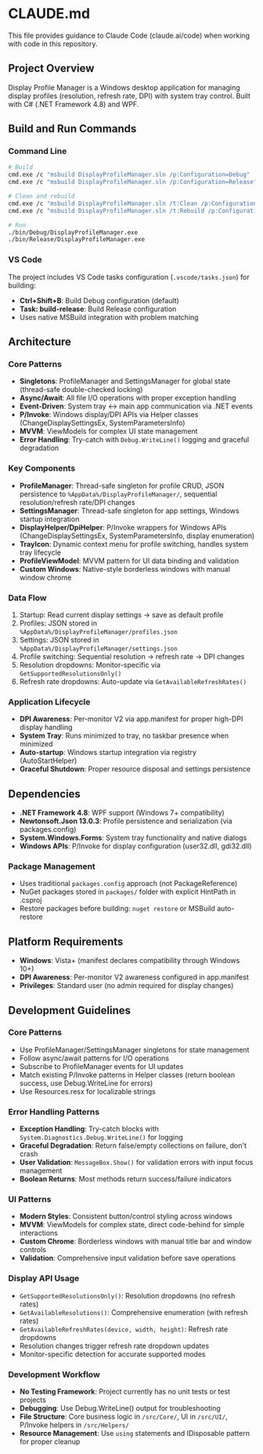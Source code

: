 # CLAUDE.md

This file provides guidance to Claude Code (claude.ai/code) when working with code in this repository.

## Project Overview

Display Profile Manager is a Windows desktop application for managing display profiles (resolution, refresh rate, DPI) with system tray control. Built with C# (.NET Framework 4.8) and WPF.

## Build and Run Commands

### Command Line
```bash
# Build
cmd.exe /c "msbuild DisplayProfileManager.sln /p:Configuration=Debug"
cmd.exe /c "msbuild DisplayProfileManager.sln /p:Configuration=Release"

# Clean and rebuild
cmd.exe /c "msbuild DisplayProfileManager.sln /t:Clean /p:Configuration=Debug"
cmd.exe /c "msbuild DisplayProfileManager.sln /t:Rebuild /p:Configuration=Debug"

# Run
./bin/Debug/DisplayProfileManager.exe
./bin/Release/DisplayProfileManager.exe
```

### VS Code
The project includes VS Code tasks configuration (`.vscode/tasks.json`) for building:
- **Ctrl+Shift+B**: Build Debug configuration (default)
- **Task: build-release**: Build Release configuration
- Uses native MSBuild integration with problem matching

## Architecture

### Core Patterns
- **Singletons**: ProfileManager and SettingsManager for global state (thread-safe double-checked locking)
- **Async/Await**: All file I/O operations with proper exception handling
- **Event-Driven**: System tray ↔ main app communication via .NET events
- **P/Invoke**: Windows display/DPI APIs via Helper classes (ChangeDisplaySettingsEx, SystemParametersInfo)
- **MVVM**: ViewModels for complex UI state management
- **Error Handling**: Try-catch with `Debug.WriteLine()` logging and graceful degradation

### Key Components
- **ProfileManager**: Thread-safe singleton for profile CRUD, JSON persistence to `%AppData%/DisplayProfileManager/`, sequential resolution/refresh rate/DPI changes
- **SettingsManager**: Thread-safe singleton for app settings, Windows startup integration
- **DisplayHelper/DpiHelper**: P/Invoke wrappers for Windows APIs (ChangeDisplaySettingsEx, SystemParametersInfo, display enumeration)
- **TrayIcon**: Dynamic context menu for profile switching, handles system tray lifecycle
- **ProfileViewModel**: MVVM pattern for UI data binding and validation
- **Custom Windows**: Native-style borderless windows with manual window chrome

### Data Flow
1. Startup: Read current display settings → save as default profile
2. Profiles: JSON stored in `%AppData%/DisplayProfileManager/profiles.json`
3. Settings: JSON stored in `%AppData%/DisplayProfileManager/settings.json`
4. Profile switching: Sequential resolution → refresh rate → DPI changes
5. Resolution dropdowns: Monitor-specific via `GetSupportedResolutionsOnly()`
6. Refresh rate dropdowns: Auto-update via `GetAvailableRefreshRates()`

### Application Lifecycle
- **DPI Awareness**: Per-monitor V2 via app.manifest for proper high-DPI display handling
- **System Tray**: Runs minimized to tray, no taskbar presence when minimized
- **Auto-startup**: Windows startup integration via registry (AutoStartHelper)
- **Graceful Shutdown**: Proper resource disposal and settings persistence

## Dependencies
- **.NET Framework 4.8**: WPF support (Windows 7+ compatibility)
- **Newtonsoft.Json 13.0.3**: Profile persistence and serialization (via packages.config)
- **System.Windows.Forms**: System tray functionality and native dialogs
- **Windows APIs**: P/Invoke for display configuration (user32.dll, gdi32.dll)

### Package Management
- Uses traditional `packages.config` approach (not PackageReference)
- NuGet packages stored in `packages/` folder with explicit HintPath in .csproj
- Restore packages before building: `nuget restore` or MSBuild auto-restore

## Platform Requirements
- **Windows**: Vista+ (manifest declares compatibility through Windows 10+)
- **DPI Awareness**: Per-monitor V2 awareness configured in app.manifest
- **Privileges**: Standard user (no admin required for display changes)

## Development Guidelines

### Core Patterns
- Use ProfileManager/SettingsManager singletons for state management
- Follow async/await patterns for I/O operations
- Subscribe to ProfileManager events for UI updates
- Match existing P/Invoke patterns in Helper classes (return boolean success, use Debug.WriteLine for errors)
- Use Resources.resx for localizable strings

### Error Handling Patterns
- **Exception Handling**: Try-catch blocks with `System.Diagnostics.Debug.WriteLine()` for logging
- **Graceful Degradation**: Return false/empty collections on failure, don't crash
- **User Validation**: `MessageBox.Show()` for validation errors with input focus management
- **Boolean Returns**: Most methods return success/failure indicators

### UI Patterns
- **Modern Styles**: Consistent button/control styling across windows
- **MVVM**: ViewModels for complex state, direct code-behind for simple interactions
- **Custom Chrome**: Borderless windows with manual title bar and window controls
- **Validation**: Comprehensive input validation before save operations

### Display API Usage
- `GetSupportedResolutionsOnly()`: Resolution dropdowns (no refresh rates)
- `GetAvailableResolutions()`: Comprehensive enumeration (with refresh rates)
- `GetAvailableRefreshRates(device, width, height)`: Refresh rate dropdowns
- Resolution changes trigger refresh rate dropdown updates
- Monitor-specific detection for accurate supported modes

### Development Workflow
- **No Testing Framework**: Project currently has no unit tests or test projects
- **Debugging**: Use Debug.WriteLine() output for troubleshooting
- **File Structure**: Core business logic in `/src/Core/`, UI in `/src/UI/`, P/Invoke helpers in `/src/Helpers/`
- **Resource Management**: Use `using` statements and IDisposable pattern for proper cleanup